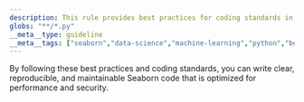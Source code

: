```yaml
---
description: This rule provides best practices for coding standards in Seaborn, emphasizing clear, reproducible code, optimal performance, and secure data handling within AI and machine learning data science development.
globs: "**/*.py"
__meta__type: guideline
__meta__tags: ["seaborn","data-science","machine-learning","python","best-practices"]
---
```

By following these best practices and coding standards, you can write clear, reproducible, and maintainable Seaborn code that is optimized for performance and security.